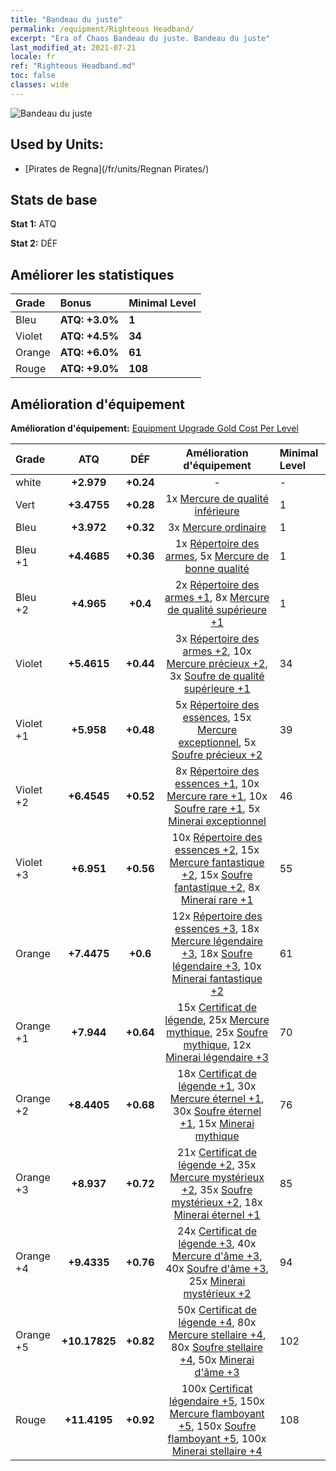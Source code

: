 ```yaml
---
title: "Bandeau du juste"
permalink: /equipment/Righteous Headband/
excerpt: "Era of Chaos Bandeau du juste. Bandeau du juste"
last_modified_at: 2021-07-21
locale: fr
ref: "Righteous Headband.md"
toc: false
classes: wide
---
```


  ![Bandeau du juste](/images/e/e_99013.png)

## Used by Units:

* [Pirates de Regna](/fr/units/Regnan Pirates/) 


## Stats de base
 **Stat 1:** ATQ

 **Stat 2:** DÉF

## Améliorer les statistiques

  |     Grade    |   Bonus | Minimal Level | 
  |:-------------|:--------|:--------------| 
  | Bleu | **ATQ: +3.0%** | **1** | 
  | Violet | **ATQ: +4.5%** | **34** | 
  | Orange | **ATQ: +6.0%** | **61** | 
  | Rouge | **ATQ: +9.0%** | **108** | 


## Amélioration d'équipement
 **Amélioration d'équipement:** [Equipment Upgrade Gold Cost Per Level](/equipment/EquipmentUpgradeCostPerLevel/) 

  |          Grade      | ATQ | DÉF | Amélioration d'équipement | Minimal Level |
  |:--------------------|:---------:|:---------:|:----------------:|:--------------|
  | white | **+2.979** | **+0.24** | - | - |
  | Vert | **+3.4755** | **+0.28** | 1x [Mercure de qualité inférieure](/ItemsFR/mat_2/) | 1 |
  | Bleu | **+3.972** | **+0.32** | 3x [Mercure ordinaire](/ItemsFR/mat_8/) | 1 |
  | Bleu +1 | **+4.4685** | **+0.36** | 1x [Répertoire des armes](/ItemsFR/mat_18/), 5x [Mercure de bonne qualité](/ItemsFR/mat_14/) | 1 |
  | Bleu +2 | **+4.965** | **+0.4** | 2x [Répertoire des armes +1](/ItemsFR/mat_25/), 8x [Mercure de qualité supérieure +1](/ItemsFR/mat_21/) | 1 |
  | Violet | **+5.4615** | **+0.44** | 3x [Répertoire des armes +2](/ItemsFR/mat_32/), 10x [Mercure précieux +2](/ItemsFR/mat_28/), 3x [Soufre de qualité supérieure +1](/ItemsFR/mat_22/) | 34 |
  | Violet +1 | **+5.958** | **+0.48** | 5x [Répertoire des essences](/ItemsFR/mat_39/), 15x [Mercure exceptionnel](/ItemsFR/mat_35/), 5x [Soufre précieux +2](/ItemsFR/mat_29/) | 39 |
  | Violet +2 | **+6.4545** | **+0.52** | 8x [Répertoire des essences +1](/ItemsFR/mat_46/), 10x [Mercure rare +1](/ItemsFR/mat_42/), 10x [Soufre rare +1](/ItemsFR/mat_43/), 5x [Minerai exceptionnel](/ItemsFR/mat_33/) | 46 |
  | Violet +3 | **+6.951** | **+0.56** | 10x [Répertoire des essences +2](/ItemsFR/mat_53/), 15x [Mercure fantastique +2](/ItemsFR/mat_49/), 15x [Soufre fantastique +2](/ItemsFR/mat_50/), 8x [Minerai rare +1](/ItemsFR/mat_40/) | 55 |
  | Orange | **+7.4475** | **+0.6** | 12x [Répertoire des essences +3](/ItemsFR/mat_60/), 18x [Mercure légendaire +3](/ItemsFR/mat_56/), 18x [Soufre légendaire +3](/ItemsFR/mat_57/), 10x [Minerai fantastique +2](/ItemsFR/mat_47/) | 61 |
  | Orange +1 | **+7.944** | **+0.64** | 15x [Certificat de légende](/ItemsFR/mat_67/), 25x [Mercure mythique](/ItemsFR/mat_63/), 25x [Soufre mythique](/ItemsFR/mat_64/), 12x [Minerai légendaire +3](/ItemsFR/mat_54/) | 70 |
  | Orange +2 | **+8.4405** | **+0.68** | 18x [Certificat de légende +1](/ItemsFR/mat_74/), 30x [Mercure éternel +1](/ItemsFR/mat_70/), 30x [Soufre éternel +1](/ItemsFR/mat_71/), 15x [Minerai mythique](/ItemsFR/mat_61/) | 76 |
  | Orange +3 | **+8.937** | **+0.72** | 21x [Certificat de légende +2](/ItemsFR/mat_81/), 35x [Mercure mystérieux +2](/ItemsFR/mat_77/), 35x [Soufre mystérieux +2](/ItemsFR/mat_78/), 18x [Minerai éternel +1](/ItemsFR/mat_68/) | 85 |
  | Orange +4 | **+9.4335** | **+0.76** | 24x [Certificat de légende +3](/ItemsFR/mat_88/), 40x [Mercure d'âme +3](/ItemsFR/mat_84/), 40x [Soufre d'âme +3](/ItemsFR/mat_85/), 25x [Minerai mystérieux +2](/ItemsFR/mat_75/) | 94 |
  | Orange +5 | **+10.17825** | **+0.82** | 50x [Certificat de légende +4](/ItemsFR/mat_95/), 80x [Mercure stellaire +4](/ItemsFR/mat_91/), 80x [Soufre stellaire +4](/ItemsFR/mat_92/), 50x [Minerai d'âme +3](/ItemsFR/mat_82/) | 102 |
  | Rouge | **+11.4195** | **+0.92** | 100x [Certificat légendaire +5](/ItemsFR/mat_102/), 150x [Mercure flamboyant +5](/ItemsFR/mat_98/), 150x [Soufre flamboyant +5](/ItemsFR/mat_99/), 100x [Minerai stellaire +4](/ItemsFR/mat_89/) | 108 |

